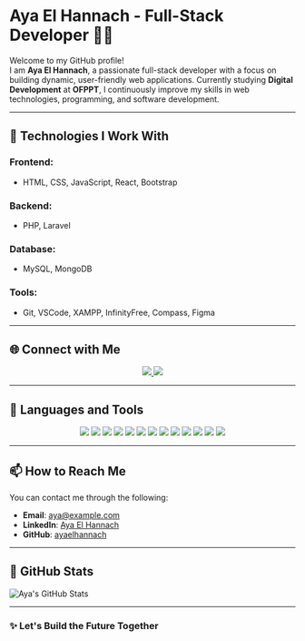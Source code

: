 # Aya El Hannach - Full-Stack Developer 👩‍💻

Welcome to my GitHub profile!  
I am **Aya El Hannach**, a passionate full-stack developer with a focus on building dynamic, user-friendly web applications. Currently studying **Digital Development** at **OFPPT**, I continuously improve my skills in web technologies, programming, and software development.

---

## 🔧 Technologies I Work With

### **Frontend:**
- HTML, CSS, JavaScript, React, Bootstrap

### **Backend:**
- PHP, Laravel

### **Database:**
- MySQL, MongoDB

### **Tools:**
- Git, VSCode, XAMPP, InfinityFree, Compass, Figma

---

## 🌐 Connect with Me

<p align="center">
  <a href="https://www.linkedin.com/in/aya-el-hannach-9136232b6/">
    <img src="https://img.shields.io/badge/LinkedIn-%230077B5.svg?style=for-the-badge&logo=linkedin&logoColor=white" />
  </a>
  <a href="https://github.com/ayaelhannach">
    <img src="https://img.shields.io/badge/GitHub-%23121011.svg?style=for-the-badge&logo=github&logoColor=white" />
  </a>
</p>

---

## 🧰 Languages and Tools

<p align="center">
  <img src="https://img.shields.io/badge/-HTML5-E34F26?style=for-the-badge&logo=html5&logoColor=white" />
  <img src="https://img.shields.io/badge/-CSS3-1572B6?style=for-the-badge&logo=css3&logoColor=white" />
  <img src="https://img.shields.io/badge/-JavaScript-F7DF1E?style=for-the-badge&logo=javascript&logoColor=black" />
  <img src="https://img.shields.io/badge/-PHP-777BB4?style=for-the-badge&logo=php&logoColor=white" />
  <img src="https://img.shields.io/badge/-Laravel-FF2D20?style=for-the-badge&logo=laravel&logoColor=white" />
  <img src="https://img.shields.io/badge/-MySQL-4479A1?style=for-the-badge&logo=mysql&logoColor=white" />
  <img src="https://img.shields.io/badge/-MongoDB-47A248?style=for-the-badge&logo=mongodb&logoColor=white" />
  <img src="https://img.shields.io/badge/-React-61DAFB?style=for-the-badge&logo=react&logoColor=black" />
  <img src="https://img.shields.io/badge/-Git-F05032?style=for-the-badge&logo=git&logoColor=white" />
  <img src="https://img.shields.io/badge/-VSCode-007ACC?style=for-the-badge&logo=visual-studio-code&logoColor=white" />
  <img src="https://img.shields.io/badge/-XAMPP-FB7A24?style=for-the-badge&logo=xampp&logoColor=white" />
  <img src="https://img.shields.io/badge/-InfinityFree-FF7100?style=for-the-badge&logo=infinityfree&logoColor=white" />
  <img src="https://img.shields.io/badge/-Figma-F24E1E?style=for-the-badge&logo=figma&logoColor=white" />
</p>

---

## 📫 How to Reach Me

You can contact me through the following:

- **Email**: [aya@example.com](mailto:aya@example.com)
- **LinkedIn**: [Aya El Hannach](https://www.linkedin.com/in/aya-el-hannach-9136232b6/)
- **GitHub**: [ayaelhannach](https://github.com/ayaelhannach)

---

## 🚀 GitHub Stats

![Aya's GitHub Stats](https://github-readme-stats.vercel.app/api?username=ayaelhannach&show_icons=true&theme=radical&count_private=true)



---

### ✨ Let's Build the Future Together
